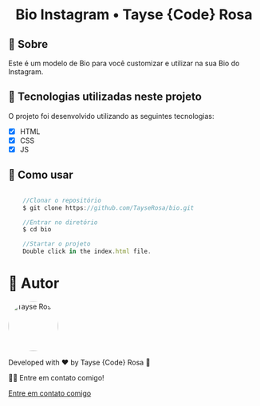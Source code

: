 <h1 align="center">Bio Instagram • Tayse {Code} Rosa</h1>
  
## 💜 Sobre
Este é um modelo de Bio para você customizar e utilizar na sua Bio do Instagram.


## 🚀 Tecnologias utilizadas neste projeto
O projeto foi desenvolvido utilizando as seguintes tecnologias:

- [x] HTML
- [x] CSS
- [x] JS 

## 💜 Como usar
```js

    //Clonar o repositório
    $ git clone https://github.com/TayseRosa/bio.git

    //Entrar no diretório
    $ cd bio

    //Startar o projeto
    Double click in the index.html file.

``` 

# 🚀 Autor

<a href="https://www.tayserosa.dev">
 <img style="border-radius: 50%;" src="https://avatars.githubusercontent.com/u/31596454?v=4" width="100px;" alt="Tayse Rosa" style="border-radius:50%"/>
 <br />
 </a> <a href="https://www.tayserosa.dev" title="Tayse Rosa"></a>


Developed with ❤️ by Tayse {Code} Rosa 🚀

👋🏽 Entre em contato comigo!

<a href="https://bio.coderosa.tech/" target="_blank"> Entre em contato comigo  </a>
